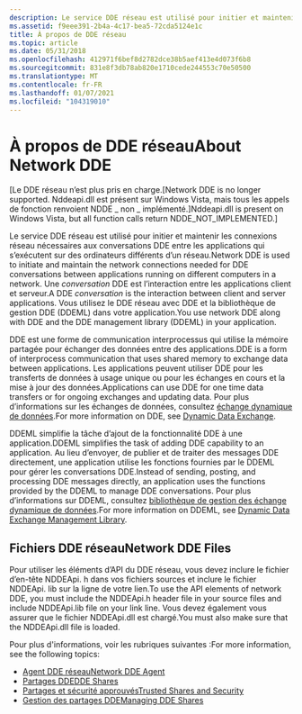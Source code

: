 ```yaml
---
description: Le service DDE réseau est utilisé pour initier et maintenir les connexions réseau nécessaires aux conversations DDE entre les applications qui s’exécutent sur des ordinateurs différents d’un réseau.
ms.assetid: f9eee391-2b4a-4c17-bea5-72cda5124e1c
title: À propos de DDE réseau
ms.topic: article
ms.date: 05/31/2018
ms.openlocfilehash: 412971f6bef8d2782dce38b5aef413e4d073f6b8
ms.sourcegitcommit: 831e8f3db78ab820e1710cede244553c70e50500
ms.translationtype: MT
ms.contentlocale: fr-FR
ms.lasthandoff: 01/07/2021
ms.locfileid: "104319010"
---
```

# <a name="about-network-dde"></a><span data-ttu-id="4e625-103">À propos de DDE réseau</span><span class="sxs-lookup"><span data-stu-id="4e625-103">About Network DDE</span></span>

<span data-ttu-id="4e625-104">\[Le DDE réseau n’est plus pris en charge.</span><span class="sxs-lookup"><span data-stu-id="4e625-104">\[Network DDE is no longer supported.</span></span> <span data-ttu-id="4e625-105">Nddeapi.dll est présent sur Windows Vista, mais tous les appels de fonction renvoient NDDE \_ non \_ implémenté.\]</span><span class="sxs-lookup"><span data-stu-id="4e625-105">Nddeapi.dll is present on Windows Vista, but all function calls return NDDE\_NOT\_IMPLEMENTED.\]</span></span>

<span data-ttu-id="4e625-106">Le service DDE réseau est utilisé pour initier et maintenir les connexions réseau nécessaires aux conversations DDE entre les applications qui s’exécutent sur des ordinateurs différents d’un réseau.</span><span class="sxs-lookup"><span data-stu-id="4e625-106">Network DDE is used to initiate and maintain the network connections needed for DDE conversations between applications running on different computers in a network.</span></span> <span data-ttu-id="4e625-107">Une *conversation* DDE est l’interaction entre les applications client et serveur.</span><span class="sxs-lookup"><span data-stu-id="4e625-107">A DDE *conversation* is the interaction between client and server applications.</span></span> <span data-ttu-id="4e625-108">Vous utilisez le DDE réseau avec DDE et la bibliothèque de gestion DDE (DDEML) dans votre application.</span><span class="sxs-lookup"><span data-stu-id="4e625-108">You use network DDE along with DDE and the DDE management library (DDEML) in your application.</span></span>

<span data-ttu-id="4e625-109">DDE est une forme de communication interprocessus qui utilise la mémoire partagée pour échanger des données entre des applications.</span><span class="sxs-lookup"><span data-stu-id="4e625-109">DDE is a form of interprocess communication that uses shared memory to exchange data between applications.</span></span> <span data-ttu-id="4e625-110">Les applications peuvent utiliser DDE pour les transferts de données à usage unique ou pour les échanges en cours et la mise à jour des données.</span><span class="sxs-lookup"><span data-stu-id="4e625-110">Applications can use DDE for one time data transfers or for ongoing exchanges and updating data.</span></span> <span data-ttu-id="4e625-111">Pour plus d’informations sur les échanges de données, consultez [échange dynamique de données](../dataxchg/dynamic-data-exchange.md).</span><span class="sxs-lookup"><span data-stu-id="4e625-111">For more information on DDE, see [Dynamic Data Exchange](../dataxchg/dynamic-data-exchange.md).</span></span>

<span data-ttu-id="4e625-112">DDEML simplifie la tâche d’ajout de la fonctionnalité DDE à une application.</span><span class="sxs-lookup"><span data-stu-id="4e625-112">DDEML simplifies the task of adding DDE capability to an application.</span></span> <span data-ttu-id="4e625-113">Au lieu d’envoyer, de publier et de traiter des messages DDE directement, une application utilise les fonctions fournies par le DDEML pour gérer les conversations DDE.</span><span class="sxs-lookup"><span data-stu-id="4e625-113">Instead of sending, posting, and processing DDE messages directly, an application uses the functions provided by the DDEML to manage DDE conversations.</span></span> <span data-ttu-id="4e625-114">Pour plus d’informations sur DDEML, consultez [bibliothèque de gestion des échange dynamique de données](../dataxchg/dynamic-data-exchange-management-library.md).</span><span class="sxs-lookup"><span data-stu-id="4e625-114">For more information on DDEML, see [Dynamic Data Exchange Management Library](../dataxchg/dynamic-data-exchange-management-library.md).</span></span>

## <a name="network-dde-files"></a><span data-ttu-id="4e625-115">Fichiers DDE réseau</span><span class="sxs-lookup"><span data-stu-id="4e625-115">Network DDE Files</span></span>

<span data-ttu-id="4e625-116">Pour utiliser les éléments d’API du DDE réseau, vous devez inclure le fichier d’en-tête NDDEApi. h dans vos fichiers sources et inclure le fichier NDDEApi. lib sur la ligne de votre lien.</span><span class="sxs-lookup"><span data-stu-id="4e625-116">To use the API elements of network DDE, you must include the NDDEApi.h header file in your source files and include NDDEApi.lib file on your link line.</span></span> <span data-ttu-id="4e625-117">Vous devez également vous assurer que le fichier NDDEApi.dll est chargé.</span><span class="sxs-lookup"><span data-stu-id="4e625-117">You must also make sure that the NDDEApi.dll file is loaded.</span></span>

<span data-ttu-id="4e625-118">Pour plus d'informations, voir les rubriques suivantes :</span><span class="sxs-lookup"><span data-stu-id="4e625-118">For more information, see the following topics:</span></span>

-   [<span data-ttu-id="4e625-119">Agent DDE réseau</span><span class="sxs-lookup"><span data-stu-id="4e625-119">Network DDE Agent</span></span>](network-dde-agent.md)
-   [<span data-ttu-id="4e625-120">Partages DDE</span><span class="sxs-lookup"><span data-stu-id="4e625-120">DDE Shares</span></span>](dde-shares.md)
-   [<span data-ttu-id="4e625-121">Partages et sécurité approuvés</span><span class="sxs-lookup"><span data-stu-id="4e625-121">Trusted Shares and Security</span></span>](trusted-shares-and-security.md)
-   [<span data-ttu-id="4e625-122">Gestion des partages DDE</span><span class="sxs-lookup"><span data-stu-id="4e625-122">Managing DDE Shares</span></span>](managing-dde-shares.md)

 

 
